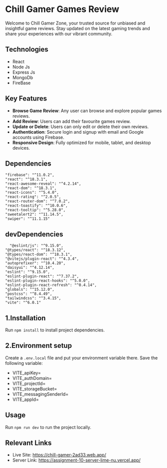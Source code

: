 # Chill Gamer Games Review

Welcome to Chill Gamer Zone, your trusted source for unbiased and insightful game reviews. Stay updated on the latest gaming trends and share your experiences with our vibrant community.

## Technologies
- React
- Node Js
- Express Js
- MongoDb
- FireBase

## Key Features

- **Browse Game Review**: Any user can browse and explore popular games reviews.
- **Add Review**: Users can add their favourite games review.
- **Update or Delete**: Users can only edit or delete their own reviews.
- **Authentication**: Secure login and signup with email and Google accounts using Firebase.
- **Responsive Design**: Fully optimized for mobile, tablet, and desktop devices.

## Dependencies
    "firebase": "^11.0.2",
    "react": "^18.3.1",
    "react-awesome-reveal": "^4.2.14",
    "react-dom": "^18.3.1",
    "react-icons": "^5.4.0",
    "react-rating": "^2.0.5",
    "react-router-dom": "^7.0.2",
    "react-toastify": "^10.0.6",
    "react-tooltip": "^5.28.0",
    "sweetalert2": "^11.14.5",
    "swiper": "^11.1.15"
## devDependencies
      "@eslint/js": "^9.15.0",
    "@types/react": "^18.3.12",
    "@types/react-dom": "^18.3.1",
    "@vitejs/plugin-react": "^4.3.4",
    "autoprefixer": "^10.4.20",
    "daisyui": "^4.12.14",
    "eslint": "^9.15.0",
    "eslint-plugin-react": "^7.37.2",
    "eslint-plugin-react-hooks": "^5.0.0",
    "eslint-plugin-react-refresh": "^0.4.14",
    "globals": "^15.12.0",
    "postcss": "^8.4.49",
    "tailwindcss": "^3.4.15",
    "vite": "^6.0.1"
## 1.Installation

Run `npm install` to install project dependencies.

## 2.Environment setup

Create a `.env.local` file and put your environment variable there. Save the following variable:

- VITE_apiKey=
- VITE_authDomain=
- VITE_projectId=
- VITE_storageBucket=
- VITE_messagingSenderId=
- VITE_appId=


## Usage

Run `npm run dev` to run the project locally.    



## Relevant Links
- Live Site: https://chill-gamer-2ad33.web.app/
- Server Link: https://assignment-10-server-lime-nu.vercel.app/
  
